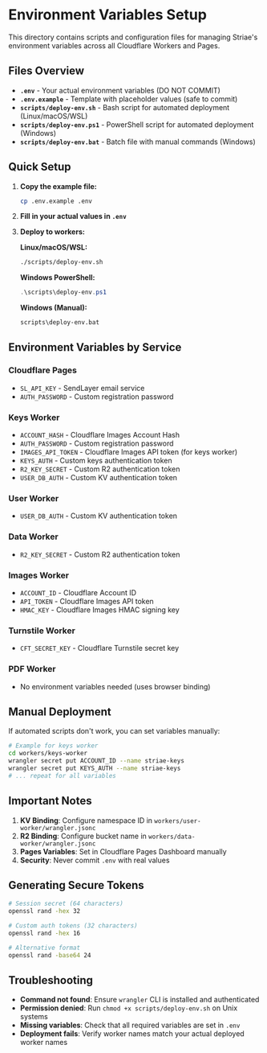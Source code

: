 # Environment Variables Setup

This directory contains scripts and configuration files for managing Striae's environment variables across all Cloudflare Workers and Pages.

## Files Overview

- **`.env`** - Your actual environment variables (DO NOT COMMIT)
- **`.env.example`** - Template with placeholder values (safe to commit)
- **`scripts/deploy-env.sh`** - Bash script for automated deployment (Linux/macOS/WSL)
- **`scripts/deploy-env.ps1`** - PowerShell script for automated deployment (Windows)
- **`scripts/deploy-env.bat`** - Batch file with manual commands (Windows)

## Quick Setup

1. **Copy the example file:**
   ```bash
   cp .env.example .env
   ```

2. **Fill in your actual values in `.env`**

3. **Deploy to workers:**
   
   **Linux/macOS/WSL:**
   ```bash
   ./scripts/deploy-env.sh
   ```
   
   **Windows PowerShell:**
   ```powershell
   .\scripts\deploy-env.ps1
   ```
   
   **Windows (Manual):**
   ```cmd
   scripts\deploy-env.bat
   ```

## Environment Variables by Service

### Cloudflare Pages
- `SL_API_KEY` - SendLayer email service
- `AUTH_PASSWORD` - Custom registration password

### Keys Worker
- `ACCOUNT_HASH` - Cloudflare Images Account Hash
- `AUTH_PASSWORD` - Custom registration password
- `IMAGES_API_TOKEN` - Cloudflare Images API token (for keys worker)
- `KEYS_AUTH` - Custom keys authentication token
- `R2_KEY_SECRET` - Custom R2 authentication token
- `USER_DB_AUTH` - Custom KV authentication token

### User Worker
- `USER_DB_AUTH` - Custom KV authentication token

### Data Worker
- `R2_KEY_SECRET` - Custom R2 authentication token

### Images Worker
- `ACCOUNT_ID` - Cloudflare Account ID
- `API_TOKEN` - Cloudflare Images API token
- `HMAC_KEY` - Cloudflare Images HMAC signing key

### Turnstile Worker
- `CFT_SECRET_KEY` - Cloudflare Turnstile secret key

### PDF Worker
- No environment variables needed (uses browser binding)

## Manual Deployment

If automated scripts don't work, you can set variables manually:

```bash
# Example for keys worker
cd workers/keys-worker
wrangler secret put ACCOUNT_ID --name striae-keys
wrangler secret put KEYS_AUTH --name striae-keys
# ... repeat for all variables
```

## Important Notes

1. **KV Binding**: Configure namespace ID in `workers/user-worker/wrangler.jsonc`
2. **R2 Binding**: Configure bucket name in `workers/data-worker/wrangler.jsonc`
3. **Pages Variables**: Set in Cloudflare Pages Dashboard manually
4. **Security**: Never commit `.env` with real values

## Generating Secure Tokens

```bash
# Session secret (64 characters)
openssl rand -hex 32

# Custom auth tokens (32 characters)  
openssl rand -hex 16

# Alternative format
openssl rand -base64 24
```

## Troubleshooting

- **Command not found**: Ensure `wrangler` CLI is installed and authenticated
- **Permission denied**: Run `chmod +x scripts/deploy-env.sh` on Unix systems
- **Missing variables**: Check that all required variables are set in `.env`
- **Deployment fails**: Verify worker names match your actual deployed worker names
